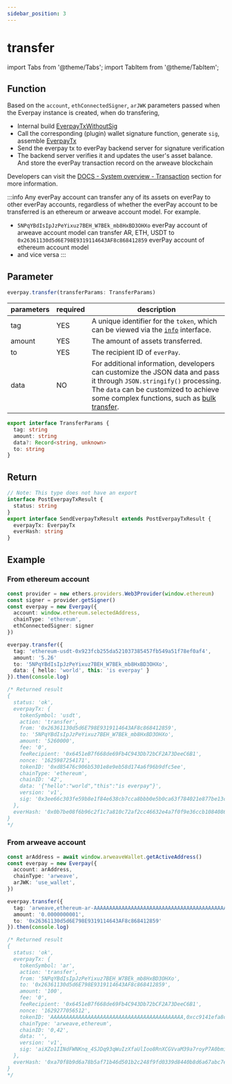 ```yaml
---
sidebar_position: 3
---
```


# transfer

import Tabs from '@theme/Tabs';
import TabItem from '@theme/TabItem';

## Function

Based on the `account`, `ethConnectedSigner`, `arJWK` parameters passed when the Everpay instance is created, when do transfering,

* Internal build [EverpayTxWithoutSig](../types#everpaytxwithoutsig)
* Call the corresponding (plugin) wallet signature function, generate `sig`, assemble [EverpayTx](../types#everpaytx)
* Send the everpay tx to everPay backend server for signature verification
* The backend server verifies it and updates the user's asset balance. And store the everPay transaction record on the arweave blockchain

Developers can visit the [DOCS - System overview - Transaction](../../../dive/transaction) section for more information.

:::info
Any everPay account can transfer any of its assets on everPay to other everPay accounts, regardless of whether the everPay account to be transferred is an ethereum or arweave account model. For example.

* `5NPqYBdIsIpJzPeYixuz7BEH_W7BEk_mb8HxBD3OHXo` everPay account of arweave account model can transfer AR, ETH, USDT to `0x26361130d5d6E798E9319114643AF8c868412859` everPay account of ethereum account model
* and vice versa
:::

## Parameter

```ts
everpay.transfer(transferParams: TransferParams)
```

<Tabs>
<TabItem value="field" label="Parameters" default>

|parameters|required|description|
|---|---|---|
|tag| YES| A unique identifier for the `token`, which can be viewed via the [`info`](../basic-api/info.md) interface.|
|amount|YES|The amount of assets transferred.|
|to|YES|The recipient ID of `everPay`.|
|data|NO|For additional information, developers can customize the JSON data and pass it through `JSON.stringify()` processing. The `data` can be customized to achieve some complex functions, such as [bulk transfer](../../../dive/bundle.md).|

</TabItem>
<TabItem value="type" label="Type">

```ts
export interface TransferParams {
  tag: string
  amount: string
  data?: Record<string, unknown>
  to: string
}
```

</TabItem>
</Tabs>

## Return

```ts
// Note: This type does not have an export
interface PostEverpayTxResult {
  status: string
}
export interface SendEverpayTxResult extends PostEverpayTxResult {
  everpayTx: EverpayTx
  everHash: string
}
```

## Example

### From ethereum account

```ts
const provider = new ethers.providers.Web3Provider(window.ethereum)
const signer = provider.getSigner()
const everpay = new Everpay({
  account: window.ethereum.selectedAddress,
  chainType: 'ethereum',
  ethConnectedSigner: signer
})

everpay.transfer({
  tag: 'ethereum-usdt-0x923fcb255da521037385457fb549a51f78ef0af4',
  amount: '5.26'
  to: '5NPqYBdIsIpJzPeYixuz7BEH_W7BEk_mb8HxBD3OHXo',
  data: { hello: 'world', this: 'is everpay' }
}).then(console.log)

/* Returned result
{
  status: 'ok',
  everpayTx: {
    tokenSymbol: 'usdt',
    action: 'transfer',
    from: '0x26361130d5d6E798E9319114643AF8c868412859',
    to: '5NPqYBdIsIpJzPeYixuz7BEH_W7BEk_mb8HxBD3OHXo',
    amount: '5260000',
    fee: '0',
    feeRecipient: '0x6451eB7f668de69Fb4C943Db72bCF2A73DeeC6B1',
    nonce: '1625987254171',
    tokenID: '0xd85476c906b5301e8e9eb58d174a6f96b9dfc5ee',
    chainType: 'ethereum',
    chainID: '42',
    data: '{"hello":"world","this":"is everpay"}',
    version: 'v1',
    sig: '0x3ee66c303fe59b8e1f84e638cb7cca8bbb0e5b0ca63f784021e877be13c176d35d831e120a20eb8c72741fcc40c6a35a566d3ed34f6274d4c26160f38c14eec11b'
  },
  everHash: '0x0b7be08f6b96c2f1c7a810c72af2cc46632e4a7f0f9e36ccb10840864fedd470'
}
*/

```

### From arweave account

```ts
const arAddress = await window.arweaveWallet.getActiveAddress()
const everpay = new Everpay({
  account: arAddress,
  chainType: 'arweave',
  arJWK: 'use_wallet',
})

everpay.transfer({
  tag: 'arweave,ethereum-ar-AAAAAAAAAAAAAAAAAAAAAAAAAAAAAAAAAAAAAAAAAAA,0x83ea4a2fe3ead9a7b204ab2d56cb0b81d71489c8',
  amount: '0.0000000001',
  to: '0x26361130d5d6E798E9319114643AF8c868412859'
}).then(console.log)

/* Returned result
{
  status: 'ok',
  everpayTx: {
    tokenSymbol: 'ar',
    action: 'transfer',
    from: '5NPqYBdIsIpJzPeYixuz7BEH_W7BEk_mb8HxBD3OHXo',
    to: '0x26361130d5d6E798E9319114643AF8c868412859',
    amount: '100',
    fee: '0',
    feeRecipient: '0x6451eB7f668de69Fb4C943Db72bCF2A73DeeC6B1',
    nonce: '1629277056512',
    tokenID: 'AAAAAAAAAAAAAAAAAAAAAAAAAAAAAAAAAAAAAAAAAAA,0xcc9141efa8c20c7df0778748255b1487957811be',
    chainType: 'arweave,ethereum',
    chainID: '0,42',
    data: '',
    version: 'v1',
    sig: 'aiXZo1IINdFWNKnq_4SJDq93qWuIzXfaUlIoo8RnXCGVvaM39a7royP7A0bmiVbcDhGAnsyN44UnEiQx1ilUcXkMXyUNoz3w7MEy2XVLmR4nXPljMwXNhRi3WqsyCfk_bMCGnoibYj0CHFCnJU00Ik2L6dor8NlbcwoP5h6E24yrgOGVbMKxCQwL2EC2PSVNkHle0rfHePYuPYCwze0rCdle5G1IitbbJRKaPz7dKx5qjb6F8jV80ivMOHToUpof9gncUipJjxwdPiodSfk3PVT8D_k1tl8O476Mo3ef_VoOnMtalnnIdAH-1IPYz0RkQdeEQgCOBUEjpTVEEz7PRZ3kTNaDHduu_97xzDyuToePkipOrOHodxiZvKgXttWOSePyEpIjDjv7rd1tcF9HI4q1F90sL692A8SRMzlQE_6uMDaFlAyIkwhzWBUQiHLMKu8kbARXCnfI7S_OR53Y7JyWBkpTpnSo-SWDZmoY6uYYn_ColeFkoJ_CaCB6nKenJZP9V3vo7yFGoBry3sASej2OtdCkNDM6P311S5zqGLbzLDxuMXUfISCN30Pf9SU1tcxyIyUEJC-OeSl5BRGnJixxtecyEq4Ahk-gaawpOVC72agKWm14Vrvzd1siIBg1vaRuVR1Au5g4IAqs-DPTFviAPEumuLVGTQCn6FB24gg,odtNk97a4PARR0I8g3kQpzlFVmPg-udyjfl81fbTioyP2pEw5tP5A1-FVqR-QFFPskW-j7yAze5usYNWHEir7oVQ9d9bbkcZIDEPqwSTO1JoD1BKXeeBK0xsmiSgxeY7uuRXWdhXREhlmIMsV8ObakEeXdbbxbs89XaZHBuES7boASrRVDXRz_mhMu6u_58OdLeMwR3I1BCH6nphNGVOehA7GOOqEBvtesBset0bNaLCb0JpSg5ZW_0AGLP-XydzE3IPLLx4NQEEJY21y8fChxYM4jntI78l5hojp9NlmS69EXlj0PoMjsbaWaz9WtnZaMAbnaOGAHhv8Y_TNmBI0FHpqHaGPP906Mnrgdm3tl2L40EX-Q6-liNVkB56CmPxXzSesu-4x5LLYxQ-aX3W6Hj7RCDTacxqUJHzOrhJqXSx6Jx0t8CwyfReMgVv4p5t1C3OZ8yYbJ_H3LdkeriVniaC5jQdMyIJ6QBMzr1XdXIw9WuEG2kCIYtvOp2qDuu9o2SY-9W4Yv7VWRDfWO38xxR4ZO65MMAdZxeaZ4w8sK_owH46Wm0XoT3Al-LPypaeijWqlHEu4R8c2ersD3xkDvXC_lNtaQw_qyfI3UEH5fWupY4zhZeDGkvXQh32Fv4CxlZL58iUHv9SvR7p5LgBCC3AVUbn7Sqc4xPUCZMj-Tc'
  },
  everHash: '0xa70f8b9d6a78b5af71b46d501b2c248f9fd0339d8440b8d6a67abc7e65e1b640'
}
*/
```
